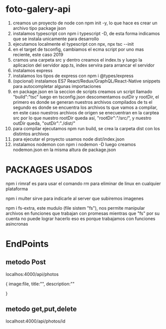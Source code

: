 # foto-galery-api

1. creamos un proyecto de node con npm init -y, lo que hace es crear un archivo tipo package json
2. instalamos typescript con npm  i typescript -D, de esta forma indicamos que se instala unicamente para desarrollo
3. ejecutamos localmente el typescript con npx, npx tsc --init
4. en el target de tsconfig, cambiamos el ecma script por uno mas reciente, este caso 2019
5. cramos una carpeta src y dentro creamos el index.ts y luego la aplicacion del servidor app.ts, index servira para arrancar el servidor
6. instalamos express
7. instalamos los tipos de express con npm i @types/express
8. (opcional) instalamos ES7 React/Redux/GraphQL/React-Native snippets para autocompletar algunas importaciones
9. en package.json en la seccion de scripts creamos un script llamado "build":"tsc" luego en 
   tsconfig.json descomentamos outDir y rootDir, el primero es donde se generan nuestros archivos compilados de ts
   el segundo es donde se encuentra los archivos ts que vamos a compilar, en este caso nuestros archivos de origen se enecuentran
   en la carptea src por lo que nuestro rootDir queda así, "rootDir":"/src/", y nuestro outDir queda, "outDir":"./dist/"
10. para compilar ejecutamos npm run build, se crea la carpeta dist con los distintos archivos
11. para ejecutar el proyecto usamos node dist/index.json
12. instalamos nodemon con npm i nodemon -D luego creamos nodemon.json en la misma altura de package.json






# PACKAGES USADOS 
npm i rimraf es para usar el comando rm para eliminar de linux en cualquier plataforma

npm i multer sirve para indicarle al server que subiremos imagenes

npm i fs-extra, este mudulo (file sistem "fs"), nos permite manipular archivos en funciones que trabajan con promesas mientras que "fs" por su cuenta no puede lograr hacerlo
eso es porque trabajamos con funciones asincronas

# EndPoints

   ## metodo Post
   localhos:4000/api/photos

   {
    image:file,
    title:"",
    description:""

   }

   ## metodo get,put,delete
   localhost:4000/api/photos/id
